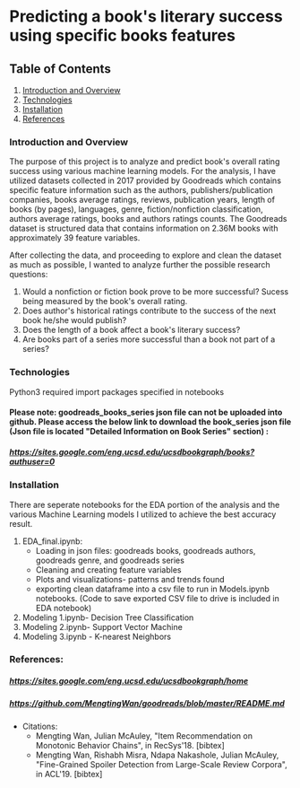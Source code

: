 # Predicting a book's literary success using specific books features

## Table of Contents
1. [Introduction and Overview](#introduction)
2. [Technologies](#technologies)
3. [Installation](#installation)
4. [References](#references)


### Introduction and Overview
The purpose of this project is to analyze and predict book's overall rating success using various machine learning models. For the analysis, I have utilized datasets collected in 2017 provided by Goodreads which contains specific feature information such as the authors, publishers/publication companies, books average ratings, reviews, publication years, length of books (by pages), languages, genre, fiction/nonfiction classification, authors average ratings, books and authors ratings counts. The Goodreads dataset is structured data that contains information on  2.36M books with approximately 39 feature variables.

After collecting the data, and proceeding to explore and clean the dataset as much as possible, I wanted to analyze further the possible research questions:
1. Would a nonfiction or fiction book prove to be more successful? Sucess being measured by the book's overall rating.
2. Does author's historical ratings contribute to the success of the next book he/she would publish?
3. Does the length of a book affect a book's literary success?
4. Are books part of a series more successful than a book not part of a series?

### Technologies
Python3 required
import packages specified in notebooks
#### Please note: goodreads_books_series json file can not be uploaded into github. Please access the below link to download the book_series json file (Json file is located "Detailed Information on Book Series" section) :
##### https://sites.google.com/eng.ucsd.edu/ucsdbookgraph/books?authuser=0

### Installation
There are seperate notebooks for the EDA portion of the analysis and the various Machine Learning models I utilized to achieve the best accuracy result. 
1. EDA_final.ipynb: 
    - Loading in json files: goodreads books, goodreads authors, goodreads genre, and goodreads series
    - Cleaning and creating feature variables
    - Plots and visualizations- patterns and trends found
    - exporting clean dataframe into a csv file to run in Models.ipynb notebooks. (Code to save exported CSV file to drive is included in EDA notebook)
2. Modeling 1.ipynb- Decision Tree Classification
3. Modeling 2.ipynb- Support Vector Machine
4. Modeling 3.ipynb - K-nearest Neighbors


### References:
##### https://sites.google.com/eng.ucsd.edu/ucsdbookgraph/home
##### https://github.com/MengtingWan/goodreads/blob/master/README.md
- Citations:
    - Mengting Wan, Julian McAuley, "Item Recommendation on Monotonic Behavior Chains", in RecSys'18. [bibtex]
    - Mengting Wan, Rishabh Misra, Ndapa Nakashole, Julian McAuley, "Fine-Grained Spoiler Detection from Large-Scale Review Corpora", in ACL'19. [bibtex]

